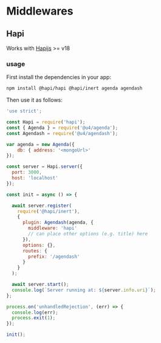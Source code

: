 # Middlewares

## Hapi

Works with [Hapijs](https://hapijs.com/) >= v18

### usage

First install the dependencies in your app:

```bash
npm install @hapi/hapi @hapi/inert agenda agendash
```

Then use it as follows:

```javascript
'use strict';

const Hapi = require('hapi');
const { Agenda } = require('@u4/agenda');
const Agendash = require('@u4/agendash');

var agenda = new Agenda({
    db: { address: '<mongoUrl>'
});

const server = Hapi.server({
  port: 3000,
  host: 'localhost'
});

const init = async () => {

  await server.register(
    require('@hapi/inert'),
    {
      plugin: Agendash(agenda, {
        middleware: 'hapi'
        // can place other options (e.g. title) here
      }),
      options: {},
      routes: {
        prefix: '/agendash'
      }
    }
  );

  await server.start();
  console.log(`Server running at: ${server.info.uri}`);
};

process.on('unhandledRejection', (err) => {
  console.log(err);
  process.exit(1);
});

init();
```
